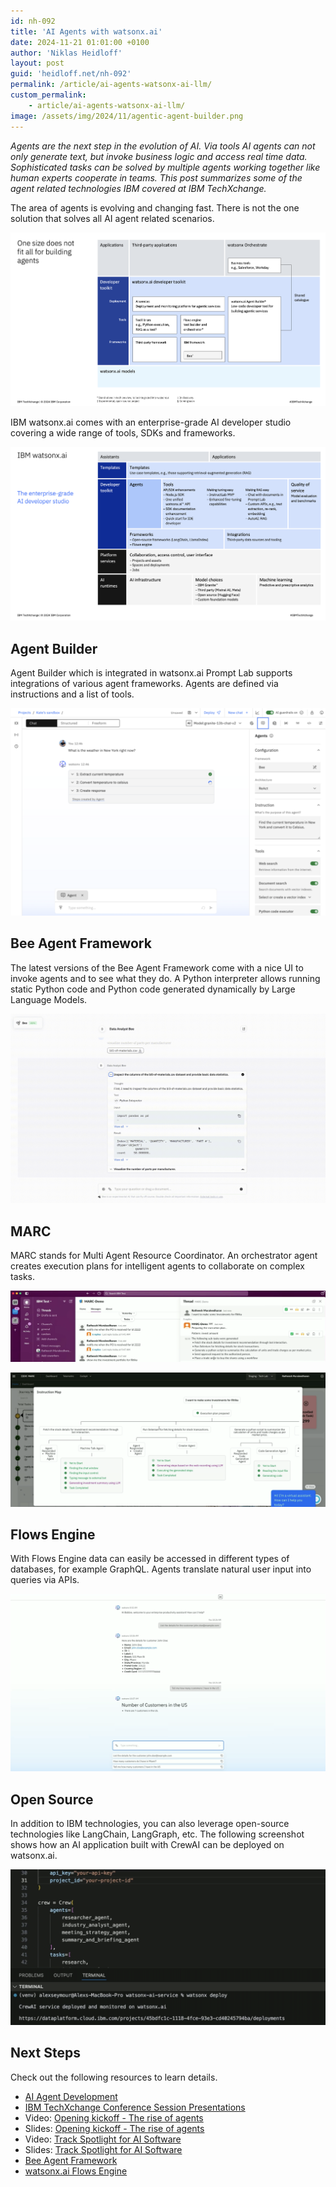 ```yaml
---
id: nh-092
title: 'AI Agents with watsonx.ai'
date: 2024-11-21 01:01:00 +0100
author: 'Niklas Heidloff'
layout: post
guid: 'heidloff.net/nh-092'
permalink: /article/ai-agents-watsonx-ai-llm/
custom_permalink:
    - article/ai-agents-watsonx-ai-llm/
image: /assets/img/2024/11/agentic-agent-builder.png
---
```


*Agents are the next step in the evolution of AI. Via tools AI agents can not only generate text, but invoke business logic and access real time data. Sophisticated tasks can be solved by multiple agents working together like human experts cooperate in teams. This post summarizes some of the agent related technologies IBM covered at IBM TechXchange.*

The area of agents is evolving and changing fast. There is not the one solution that solves all AI agent related scenarios.

![image](/assets/img/2024/11/agentic-one-size.png)

IBM watsonx.ai comes with an enterprise-grade AI developer studio covering a wide range of tools, SDKs and frameworks.

![image](/assets/img/2024/11/agentic-enterprise-grade.png)

## Agent Builder

Agent Builder which is integrated in watsonx.ai Prompt Lab supports integrations of various agent frameworks. Agents are defined via instructions and a list of tools.

![image](/assets/img/2024/11/agentic-agent-builder-2.png)

## Bee Agent Framework

The latest versions of the Bee Agent Framework come with a nice UI to invoke agents and to see what they do. A Python interpreter allows running static Python code and Python code generated dynamically by Large Language Models.

![image](/assets/img/2024/11/agentic-bee.png)

## MARC

MARC stands for Multi Agent Resource Coordinator. An orchestrator agent creates execution plans for intelligent agents to collaborate on complex tasks.

![image](/assets/img/2024/11/agentic-marc-1.png)

![image](/assets/img/2024/11/agentic-marc-2.png)

## Flows Engine

With Flows Engine data can easily be accessed in different types of databases, for example GraphQL. Agents translate natural user input into queries via APIs.

![image](/assets/img/2024/11/agentic-flows-engine.png)

## Open Source

In addition to IBM technologies, you can also leverage open-source technologies like LangChain, LangGraph, etc. The following screenshot shows how an AI application built with CrewAI can be deployed on watsonx.ai.

![image](/assets/img/2024/11/agentic-crewai.png)

## Next Steps

Check out the following resources to learn details.

* [AI Agent Development](https://www.ibm.com/products/watsonx-ai/ai-agent-development)
* [IBM TechXchange Conference Session Presentations](https://community.ibm.com/community/user/discussion/ibm-techxchange-conference-session-presentations-how-to-access)
* Video: [Opening kickoff - The rise of agents](https://www.ibm.com/community/ibm-techxchange-conference/)
* Slides: [Opening kickoff - The rise of agents](https://community.ibm.com/community/user/viewdocument/3498-opening-kickoff?CommunityKey=8c64553a-86a9-4af3-a2e6-55826c69b4e2&tab=librarydocuments)
* Video: [Track Spotlight for AI Software](https://www.ibm.com/community/ibm-techxchange-conference/)
* Slides: [Track Spotlight for AI Software](https://community.ibm.com/community/user/viewdocument/3658-ai-spotlight?CommunityKey=8c64553a-86a9-4af3-a2e6-55826c69b4e2&tab=librarydocuments)
* [Bee Agent Framework](https://github.com/i-am-bee/bee-ui)
* [watsonx.ai Flows Engine](https://www.ibm.com/products/watsonx-flows-engine)